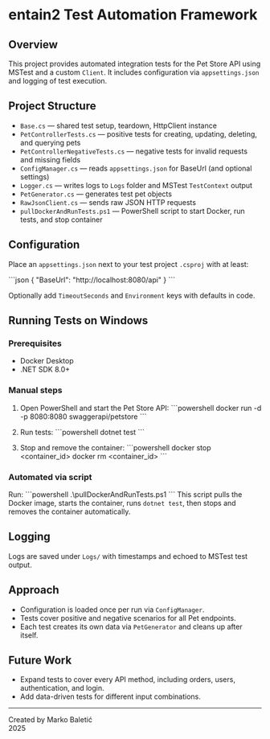 # entain2 Test Automation Framework

## Overview

This project provides automated integration tests for the Pet Store API using MSTest and a custom `Client`.
It includes configuration via `appsettings.json` and logging of test execution.

## Project Structure

- `Base.cs` — shared test setup, teardown, HttpClient instance
- `PetControllerTests.cs` — positive tests for creating, updating, deleting, and querying pets
- `PetControllerNegativeTests.cs` — negative tests for invalid requests and missing fields
- `ConfigManager.cs` — reads `appsettings.json` for BaseUrl (and optional settings)
- `Logger.cs` — writes logs to `Logs` folder and MSTest `TestContext` output
- `PetGenerator.cs` — generates test pet objects
- `RawJsonClient.cs` — sends raw JSON HTTP requests
- `pullDockerAndRunTests.ps1` — PowerShell script to start Docker, run tests, and stop container

## Configuration

Place an `appsettings.json` next to your test project `.csproj` with at least:

\`\`\`json
{
  "BaseUrl": "http://localhost:8080/api"
}
\`\`\`

Optionally add `TimeoutSeconds` and `Environment` keys with defaults in code.

## Running Tests on Windows

### Prerequisites
- Docker Desktop
- .NET SDK 8.0+

### Manual steps

1. Open PowerShell and start the Pet Store API:
   \`\`\`powershell
   docker run -d -p 8080:8080 swaggerapi/petstore
   \`\`\`

2. Run tests:
   \`\`\`powershell
   dotnet test
   \`\`\`

3. Stop and remove the container:
   \`\`\`powershell
   docker stop <container_id>
   docker rm <container_id>
   \`\`\`

### Automated via script

Run:
\`\`\`powershell
.\pullDockerAndRunTests.ps1
\`\`\`
This script pulls the Docker image, starts the container, runs `dotnet test`, then stops and removes the container automatically.

## Logging

Logs are saved under `Logs/` with timestamps and echoed to MSTest test output.

## Approach

- Configuration is loaded once per run via `ConfigManager`.
- Tests cover positive and negative scenarios for all Pet endpoints.
- Each test creates its own data via `PetGenerator` and cleans up after itself.

## Future Work

- Expand tests to cover every API method, including orders, users, authentication, and login.
- Add data-driven tests for different input combinations.

---

Created by Marko Baletić  
2025